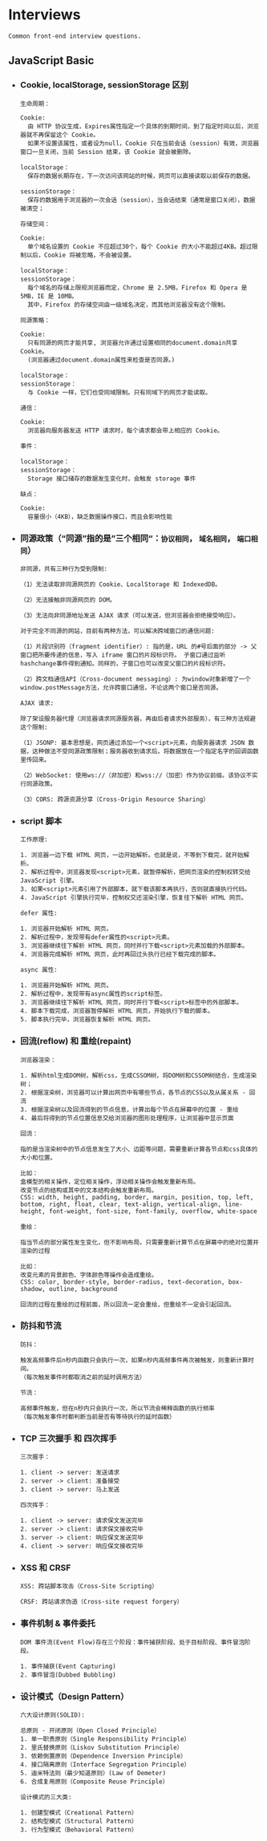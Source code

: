 # Interviews

`Common front-end interview questions.`

## JavaScript Basic

- ### Cookie, localStorage, sessionStorage 区别

  `生命周期：`

  ```text
  Cookie:
    由 HTTP 协议生成，Expires属性指定一个具体的到期时间，到了指定时间以后，浏览器就不再保留这个 Cookie。
    如果不设置该属性，或者设为null，Cookie 只在当前会话（session）有效，浏览器窗口一旦关闭，当前 Session 结束，该 Cookie 就会被删除。

  localStorage：
    保存的数据长期存在，下一次访问该网站的时候，网页可以直接读取以前保存的数据。

  sessionStorage：
    保存的数据用于浏览器的一次会话（session），当会话结束（通常是窗口关闭），数据被清空；
  ```

  `存储空间：`

  ```text
  Cookie:
    单个域名设置的 Cookie 不应超过30个，每个 Cookie 的大小不能超过4KB。超过限制以后，Cookie 将被忽略，不会被设置。

  localStorage：
  sessionStorage：
    每个域名的存储上限视浏览器而定，Chrome 是 2.5MB，Firefox 和 Opera 是 5MB，IE 是 10MB。
    其中，Firefox 的存储空间由一级域名决定，而其他浏览器没有这个限制。
  ```

  `同源策略：`

  ```text
  Cookie:
    只有同源的网页才能共享, 浏览器允许通过设置相同的document.domain共享 Cookie。
    (浏览器通过document.domain属性来检查是否同源。)

  localStorage：
  sessionStorage：
    与 Cookie 一样，它们也受同域限制。只有同域下的网页才能读取。
  ```

  `通信：`

  ```text
  Cookie:
    浏览器向服务器发送 HTTP 请求时，每个请求都会带上相应的 Cookie。
  ```

  `事件：`

  ```text
  localStorage：
  sessionStorage：
    Storage 接口储存的数据发生变化时，会触发 storage 事件
  ```

  `缺点：`

  ```text
  Cookie:
    容量很小（4KB），缺乏数据操作接口，而且会影响性能
  ```

- ### 同源政策（“同源”指的是”三个相同“：`协议相同`， `域名相同`， `端口相同`）

  `非同源，共有三种行为受到限制:`

  ```text
  （1）无法读取非同源网页的 Cookie、LocalStorage 和 IndexedDB。

  （2）无法接触非同源网页的 DOM。

  （3）无法向非同源地址发送 AJAX 请求（可以发送，但浏览器会拒绝接受响应）。
  ```

  `对于完全不同源的网站，目前有两种方法，可以解决跨域窗口的通信问题:`

  ```text
  （1）片段识别符（fragment identifier）: 指的是，URL 的#号后面的部分 -> 父窗口把所要传递的信息，写入 iframe 窗口的片段标识符。 子窗口通过监听hashchange事件得到通知。同样的，子窗口也可以改变父窗口的片段标识符。

  （2）跨文档通信API（Cross-document messaging）: 为window对象新增了一个window.postMessage方法，允许跨窗口通信，不论这两个窗口是否同源。
  ```

  `AJAX 请求:`

  ```text
  除了架设服务器代理（浏览器请求同源服务器，再由后者请求外部服务），有三种方法规避这个限制:

  （1）JSONP: 基本思想是，网页通过添加一个<script>元素，向服务器请求 JSON 数据，这种做法不受同源政策限制；服务器收到请求后，将数据放在一个指定名字的回调函数里传回来。

  （2）WebSocket: 使用ws://（非加密）和wss://（加密）作为协议前缀。该协议不实行同源政策。

  （3）CORS: 跨源资源分享（Cross-Origin Resource Sharing）
  ```

- ### script 脚本

  `工作原理:`

  ```text
  1. 浏览器一边下载 HTML 网页，一边开始解析。也就是说，不等到下载完，就开始解析。
  2. 解析过程中，浏览器发现<script>元素，就暂停解析，把网页渲染的控制权转交给 JavaScript 引擎。
  3. 如果<script>元素引用了外部脚本，就下载该脚本再执行，否则就直接执行代码。
  4. JavaScript 引擎执行完毕，控制权交还渲染引擎，恢复往下解析 HTML 网页。
  ```

  `defer 属性:`

  ```text
  1. 浏览器开始解析 HTML 网页。
  2. 解析过程中，发现带有defer属性的<script>元素。
  3. 浏览器继续往下解析 HTML 网页，同时并行下载<script>元素加载的外部脚本。
  4. 浏览器完成解析 HTML 网页，此时再回过头执行已经下载完成的脚本。
  ```

  `async 属性:`

  ```text
  1. 浏览器开始解析 HTML 网页。
  2. 解析过程中，发现带有async属性的script标签。
  3. 浏览器继续往下解析 HTML 网页，同时并行下载<script>标签中的外部脚本。
  4. 脚本下载完成，浏览器暂停解析 HTML 网页，开始执行下载的脚本。
  5. 脚本执行完毕，浏览器恢复解析 HTML 网页。
  ```

- ### 回流(reflow) 和 重绘(repaint)

  `浏览器渲染：`

  ```text
  1. 解析html生成DOM树，解析css，生成CSSOM树，将DOM树和CSSOM树结合，生成渲染树；
  2. 根据渲染树，浏览器可以计算出网页中有哪些节点，各节点的CSS以及从属关系 - 回流
  3. 根据渲染树以及回流得到的节点信息，计算出每个节点在屏幕中的位置 - 重绘
  4. 最后将得到的节点位置信息交给浏览器的图形处理程序，让浏览器中显示页面
  ```

  `回流：`

  ```text
  指的是当渲染树中的节点信息发生了大小、边距等问题，需要重新计算各节点和css具体的大小和位置。

  比如：
  盒模型的相关操作，定位相关操作，浮动相关操作会触发重新布局。
  改变节点的结构或其中的文本结构会触发重新布局。
  CSS: width, height, padding, border, margin, position, top, left, bottom, right, float, clear, text-align, vertical-align, line-height, font-weight, font-size, font-family, overflow, white-space
  ```

  `重绘：`

  ```text
  指当节点的部分属性发生变化，但不影响布局，只需要重新计算节点在屏幕中的绝对位置并渲染的过程

  比如：
  改变元素的背景颜色、字体颜色等操作会造成重绘。
  CSS: color, border-style, border-radius, text-decoration, box-shadow, outline, background
  ```

  `回流的过程在重绘的过程前面，所以回流一定会重绘，但重绘不一定会引起回流。`

- ### 防抖和节流

  `防抖：`

  ```text
  触发高频事件后n秒内函数只会执行一次，如果n秒内高频事件再次被触发，则重新计算时间。
  （每次触发事件时都取消之前的延时调用方法）
  ```

  `节流：`

  ```text
  高频事件触发，但在n秒内只会执行一次，所以节流会稀释函数的执行频率
  （每次触发事件时都判断当前是否有等待执行的延时函数）
  ```

- ### TCP 三次握手 和 四次挥手

  `三次握手：`

  ```text
  1. client -> server: 发送请求
  2. server -> client: 准备接受
  3. client -> server: 马上发送
  ```

  `四次挥手：`

  ```text
  1. client -> server: 请求保文发送完毕
  2. server -> client: 请求保文接收完毕
  3. server -> client: 响应保文发送完毕
  4. client -> server: 响应保文接收完毕
  ```

- ### XSS 和 CRSF

  `XSS: 跨站脚本攻击（Cross-Site Scripting）`

  `CRSF: 跨站请求伪造（Cross-site request forgery）`

- ### 事件机制 & 事件委托

  `DOM 事件流(Event Flow)存在三个阶段：事件捕获阶段、处于目标阶段、事件冒泡阶段。`

  ```text
  1. 事件捕获(Event Capturing)
  2. 事件冒泡(Dubbed Bubbling)
  ```

- ### 设计模式（Design Pattern）

  `六大设计原则(SOLID):`
  
  ```text
  总原则 - 开闭原则（Open Closed Principle）
  1. 单一职责原则（Single Responsibility Principle）
  2. 里氏替换原则（Liskov Substitution Principle）
  3. 依赖倒置原则（Dependence Inversion Principle）
  4. 接口隔离原则（Interface Segregation Principle）
  5. 迪米特法则（最少知道原则）(Law of Demeter)
  6. 合成复用原则（Composite Reuse Principle）
  ```

  `设计模式的三大类:`
  
  ```text
  1. 创建型模式（Creational Pattern）
  2. 结构型模式（Structural Pattern）
  3. 行为型模式（Behavioral Pattern）
  ```
